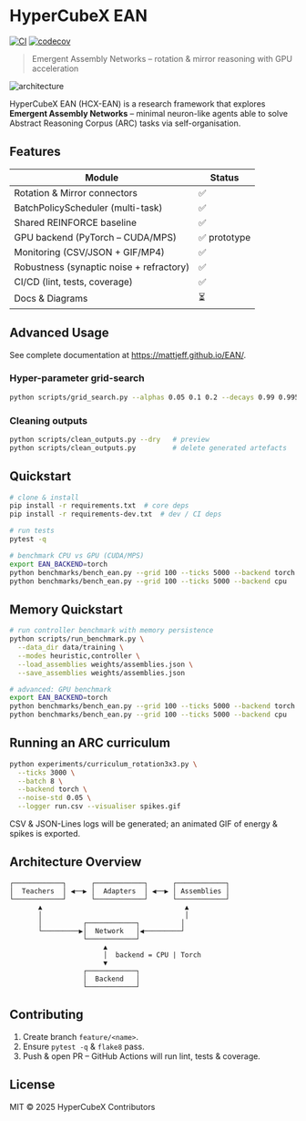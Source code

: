 # HyperCubeX EAN

[![CI](https://github.com/MattJeff/EAN/actions/workflows/python-ci.yml/badge.svg)](https://github.com/MattJeff/EAN/actions) [![codecov](https://codecov.io/gh/MattJeff/EAN/branch/main/graph/badge.svg)](https://codecov.io/gh/MattJeff/EAN)

> Emergent Assembly Networks – rotation & mirror reasoning with GPU acceleration

![architecture](docs/diagram_arch.svg)

HyperCubeX EAN (HCX-EAN) is a research framework that explores **Emergent Assembly Networks** – minimal neuron-like agents able to solve Abstract Reasoning Corpus (ARC) tasks via self-organisation.

## Features

| Module | Status |
|--------|--------|
| Rotation & Mirror connectors | ✅ |
| BatchPolicyScheduler (multi-task) | ✅ |
| Shared REINFORCE baseline | ✅ |
| GPU backend (PyTorch – CUDA/MPS) | ✅ prototype |
| Monitoring (CSV/JSON + GIF/MP4) | ✅ |
| Robustness (synaptic noise + refractory) | ✅ |
| CI/CD (lint, tests, coverage) | ✅ |
| Docs & Diagrams | ⏳ |

## Advanced Usage

See complete documentation at https://mattjeff.github.io/EAN/.

### Hyper-parameter grid-search

```bash
python scripts/grid_search.py --alphas 0.05 0.1 0.2 --decays 0.99 0.995 0.999
```

### Cleaning outputs

```bash
python scripts/clean_outputs.py --dry   # preview
python scripts/clean_outputs.py         # delete generated artefacts
```

## Quickstart

```bash
# clone & install
pip install -r requirements.txt  # core deps
pip install -r requirements-dev.txt  # dev / CI deps

# run tests
pytest -q

# benchmark CPU vs GPU (CUDA/MPS)
export EAN_BACKEND=torch
python benchmarks/bench_ean.py --grid 100 --ticks 5000 --backend torch
python benchmarks/bench_ean.py --grid 100 --ticks 5000 --backend cpu
```

## Memory Quickstart

```bash
# run controller benchmark with memory persistence
python scripts/run_benchmark.py \
  --data_dir data/training \
  --modes heuristic,controller \
  --load_assemblies weights/assemblies.json \
  --save_assemblies weights/assemblies.json

# advanced: GPU benchmark
export EAN_BACKEND=torch
python benchmarks/bench_ean.py --grid 100 --ticks 5000 --backend torch
python benchmarks/bench_ean.py --grid 100 --ticks 5000 --backend cpu
```

## Running an ARC curriculum

```bash
python experiments/curriculum_rotation3x3.py \
  --ticks 3000 \
  --batch 8 \
  --backend torch \
  --noise-std 0.05 \
  --logger run.csv --visualiser spikes.gif
```

CSV & JSON-Lines logs will be generated; an animated GIF of energy & spikes is exported.

## Architecture Overview

```text
┌────────────┐      ┌────────────┐      ┌────────────┐
│  Teachers  │ ◀──▶ │  Adapters  │ ◀──▶ │ Assemblies │
└────────────┘      └────────────┘      └────────────┘
       ▲                                   ▲
       │                                   │
       │          ┌────────────┐          │
       └─────────▶│  Network   │◀─────────┘
                  └────────────┘
                       ▲
                       │  backend = CPU | Torch
                       ▼
                  ┌────────────┐
                  │  Backend   │
                  └────────────┘
```

## Contributing

1. Create branch `feature/<name>`.
2. Ensure `pytest -q` & `flake8` pass.
3. Push & open PR – GitHub Actions will run lint, tests & coverage.

## License

MIT © 2025 HyperCubeX Contributors
